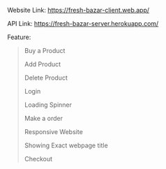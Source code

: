 Website Link: https://fresh-bazar-client.web.app/

API Link: https://fresh-bazar-server.herokuapp.com/

Feature:
>Buy a Product
>
>Add Product
>
>Delete Product
>
>Login
>
>Loading Spinner
>
>Make a order
>
>Responsive Website
>
>Showing Exact webpage title
>
>Checkout
